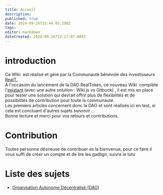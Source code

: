 ```yaml
---
title: Accueil
description: 
published: true
date: 2024-09-26T15:44:03.290Z
tags: 
editor: markdown
dateCreated: 2024-09-26T12:17:07.889Z
---
```


# introduction

Ce Wiki  est réalisé et géré par la Communauté bénévole des investisseurs [RealT.](https://realt.co/)  
A l'occasion du lancement de la DAO RealToken, ce nouveau Wiki  complète l'[existant](https://community-realt.gitbook.io/tuto-community) (avec une autre solution : Wiki.js vs Gitbook) , il est mis en place pour tester une solution qui devrait offrir plus de flexibilités et de possibilités de contribution pour toute la communauté.  
Les premiers articles concernent donc la DAO et sont réalisés ici en test, si cela est concluant d'autres sujets suivront …  
Bonne lecture et merci pour vos retours et contributions.

# Contribution
Toutes personne désireuse de contribuer es la bienvenue, pour ce faire il vous suffi de créer un compte et de lire les gadlign, suivre le tuto 

# Liste des sujets 

-   [Organisation Autonome Décentralisé (DAO)](/fr/DAO/)